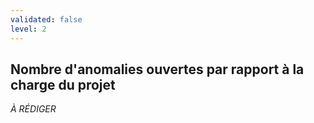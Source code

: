 ```yaml
---
validated: false
level: 2
---
```


## Nombre d'anomalies ouvertes par rapport à la charge du projet

*À RÉDIGER*

